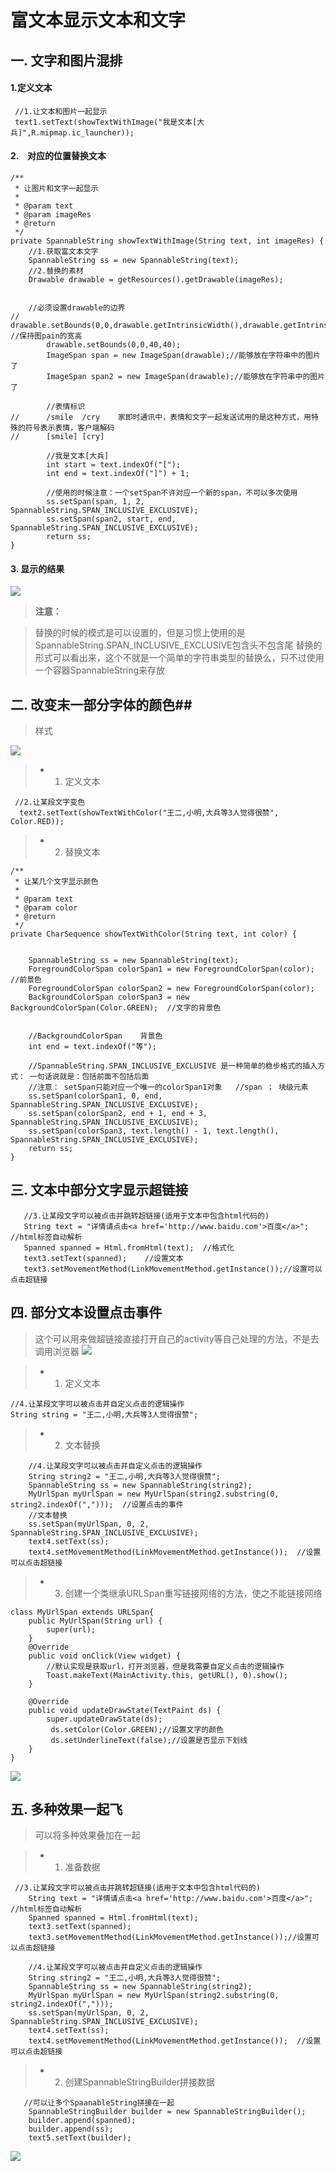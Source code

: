 # 富文本显示文本和文字 #


## 一. 文字和图片混排 ##

#### 1.定义文本 ####

	 //1.让文本和图片一起显示
	 text1.setText(showTextWithImage("我是文本[大兵]",R.mipmap.ic_launcher));


#### 2.　对应的位置替换文本　 ####


	/**
     * 让图片和文字一起显示
     *
     * @param text
     * @param imageRes
     * @return
     */
    private SpannableString showTextWithImage(String text, int imageRes) {
        //1.获取富文本文字
        SpannableString ss = new SpannableString(text);
        //2.替换的素材
        Drawable drawable = getResources().getDrawable(imageRes);


        //必须设置drawable的边界
	//		drawable.setBounds(0,0,drawable.getIntrinsicWidth(),drawable.getIntrinsicHeight());   //保持图pain的宽高
	        drawable.setBounds(0,0,40,40);
	        ImageSpan span = new ImageSpan(drawable);//能够放在字符串中的图片了
	        ImageSpan span2 = new ImageSpan(drawable);//能够放在字符串中的图片了
	
	        //表情标识
	//		/smile  /cry    家即时通讯中，表情和文字一起发送试用的是这种方式，用特殊的符号表示表情，客户端解码
	//		[smile] [cry]
	
	        //我是文本[大兵]
	        int start = text.indexOf("[");
	        int end = text.indexOf("]") + 1;
	
	        //使用的时候注意：一个setSpan不许对应一个新的span，不可以多次使用
	        ss.setSpan(span, 1, 2, SpannableString.SPAN_INCLUSIVE_EXCLUSIVE);
	        ss.setSpan(span2, start, end, SpannableString.SPAN_INCLUSIVE_EXCLUSIVE);
	        return ss;
    }


		
#### 3. 显示的结果 ####
	
![](http://i.imgur.com/b4eYNUw.png)



> **注意：**
 
> 替换的时候的模式是可以设置的，但是习惯上使用的是SpannableString.SPAN_INCLUSIVE_EXCLUSIVE包含头不包含尾
> 替换的形式可以看出来，这个不就是一个简单的字符串类型的替换么，只不过使用一个容器SpannableString来存放



## 二.  改变末一部分字体的颜色##
>  样式
  
![](http://i.imgur.com/gFj0MkJ.png)


> * 1. 定义文本

	 //2.让某段文字变色
      text2.setText(showTextWithColor("王二,小明,大兵等3人觉得很赞", Color.RED));	

> * 2. 替换文本


	/**
     * 让某几个文字显示颜色
     *
     * @param text
     * @param color
     * @return
     */
    private CharSequence showTextWithColor(String text, int color) {


        SpannableString ss = new SpannableString(text);
        ForegroundColorSpan colorSpan1 = new ForegroundColorSpan(color);  //前景色
        ForegroundColorSpan colorSpan2 = new ForegroundColorSpan(color);
        BackgroundColorSpan colorSpan3 = new BackgroundColorSpan(Color.GREEN);  //文字的背景色


        //BackgroundColorSpan    背景色
        int end = text.indexOf("等");

        //SpannableString.SPAN_INCLUSIVE_EXCLUSIVE 是一种简单的稳步格式的插入方式： 一句话说就是：包括前面不包括后面
        //注意： setSpan只能对应一个唯一的colorSpan1对象   //span ； 块级元素
        ss.setSpan(colorSpan1, 0, end, SpannableString.SPAN_INCLUSIVE_EXCLUSIVE);
        ss.setSpan(colorSpan2, end + 1, end + 3, SpannableString.SPAN_INCLUSIVE_EXCLUSIVE);
        ss.setSpan(colorSpan3, text.length() - 1, text.length(), SpannableString.SPAN_INCLUSIVE_EXCLUSIVE);
        return ss;
    }




## 三. 文本中部分文字显示超链接 ##


	
	   //3.让某段文字可以被点击并跳转超链接(适用于文本中包含html代码的)
	   String text = "详情请点击<a href='http://www.baidu.com'>百度</a>";  //html标签自动解析
	   Spanned spanned = Html.fromHtml(text);  //格式化
	   text3.setText(spanned);    //设置文本
	   text3.setMovementMethod(LinkMovementMethod.getInstance());//设置可以点击超链接




## 四. 部分文本设置点击事件 ##

> 这个可以用来做超链接直接打开自己的activity等自己处理的方法，不是去调用浏览器
![](http://i.imgur.com/U8kQSsQ.png)
 
> * 1. 定义文本

	//4.让某段文字可以被点击并自定义点击的逻辑操作
	String string = "王二,小明,大兵等3人觉得很赞";


> * 2. 文本替换

	 	//4.让某段文字可以被点击并自定义点击的逻辑操作
        String string2 = "王二,小明,大兵等3人觉得很赞";
        SpannableString ss = new SpannableString(string2);
        MyUrlSpan myUrlSpan = new MyUrlSpan(string2.substring(0, string2.indexOf(",")));  //设置点击的事件
		//文本替换
        ss.setSpan(myUrlSpan, 0, 2, SpannableString.SPAN_INCLUSIVE_EXCLUSIVE);
        text4.setText(ss);
        text4.setMovementMethod(LinkMovementMethod.getInstance());  //设置可以点击超链接

> * 3. 创建一个类继承URLSpan重写链接网络的方法，使之不能链接网络

	class MyUrlSpan extends URLSpan{
		public MyUrlSpan(String url) {
			super(url);
		}
		@Override
		public void onClick(View widget) {
			//默认实现是获取url，打开浏览器，但是我需要自定义点击的逻辑操作
			Toast.makeText(MainActivity.this, getURL(), 0).show();
		}
		
		@Override
		public void updateDrawState(TextPaint ds) {
			super.updateDrawState(ds);
			 ds.setColor(Color.GREEN);//设置文字的颜色
		     ds.setUnderlineText(false);//设置是否显示下划线
		}
	}

![](http://i.imgur.com/USmD4jb.png)






## 五. 多种效果一起飞 ##
 


> 可以将多种效果叠加在一起
  

> * 1. 准备数据

	 //3.让某段文字可以被点击并跳转超链接(适用于文本中包含html代码的)
        String text = "详情请点击<a href='http://www.baidu.com'>百度</a>";  //html标签自动解析
        Spanned spanned = Html.fromHtml(text);
        text3.setText(spanned);
        text3.setMovementMethod(LinkMovementMethod.getInstance());//设置可以点击超链接

        //4.让某段文字可以被点击并自定义点击的逻辑操作
        String string2 = "王二,小明,大兵等3人觉得很赞";
        SpannableString ss = new SpannableString(string2);
        MyUrlSpan myUrlSpan = new MyUrlSpan(string2.substring(0, string2.indexOf(",")));
        ss.setSpan(myUrlSpan, 0, 2, SpannableString.SPAN_INCLUSIVE_EXCLUSIVE);
        text4.setText(ss);
        text4.setMovementMethod(LinkMovementMethod.getInstance());  //设置可以点击超链接


> * 2. 创建SpannableStringBuilder拼接数据


	   //可以让多个SpaanableString拼接在一起
        SpannableStringBuilder builder = new SpannableStringBuilder();
        builder.append(spanned);
        builder.append(ss);
        text5.setText(builder);

![](http://i.imgur.com/FyNzScd.png)
